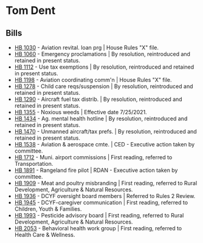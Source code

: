 # Tom Dent
## Bills
* [HB 1030](/bill/2021-22/hb/1030/) - Aviation revital. loan prg | House Rules "X" file.
* [HB 1060](/bill/2021-22/hb/1060/) - Emergency proclamations | By resolution, reintroduced and retained in present status.
* [HB 1112](/bill/2021-22/hb/1112/) - Use tax exemptions | By resolution, reintroduced and retained in present status.
* [HB 1198](/bill/2021-22/hb/1198/) - Aviation coordinating comm'n | House Rules "X" file.
* [HB 1278](/bill/2021-22/hb/1278/) - Child care reqs/suspension | By resolution, reintroduced and retained in present status.
* [HB 1290](/bill/2021-22/hb/1290/) - Aircraft fuel tax distrib. | By resolution, reintroduced and retained in present status.
* [HB 1355](/bill/2021-22/hb/1355/) - Noxious weeds | Effective date 7/25/2021.
* [HB 1434](/bill/2021-22/hb/1434/) - Ag. mental health hotline | By resolution, reintroduced and retained in present status.
* [HB 1470](/bill/2021-22/hb/1470/) - Unmanned aircraft/tax prefs. | By resolution, reintroduced and retained in present status.
* [HB 1538](/bill/2021-22/hb/1538/) - Aviation & aerospace cmte. | CED - Executive action taken by committee.
* [HB 1712](/bill/2021-22/hb/1712/) - Muni. airport commissions | First reading, referred to Transportation.
* [HB 1891](/bill/2021-22/hb/1891/) - Rangeland fire pilot | RDAN - Executive action taken by committee.
* [HB 1909](/bill/2021-22/hb/1909/) - Meat and poultry misbranding | First reading, referred to Rural Development, Agriculture & Natural Resources.
* [HB 1936](/bill/2021-22/hb/1936/) - DCYF oversight board members | Referred to Rules 2 Review.
* [HB 1945](/bill/2021-22/hb/1945/) - DCYF-caregiver communication | First reading, referred to Children, Youth & Families.
* [HB 1993](/bill/2021-22/hb/1993/) - Pesticide advisory board | First reading, referred to Rural Development, Agriculture & Natural Resources.
* [HB 2053](/bill/2021-22/hb/2053/) - Behavioral health work group | First reading, referred to Health Care & Wellness.
